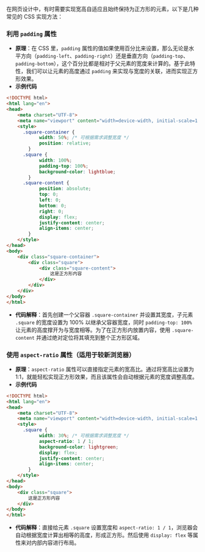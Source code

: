 在网页设计中，有时需要实现宽高自适应且始终保持为正方形的元素，以下是几种常见的 CSS 实现方法：

### 利用 `padding` 属性
- **原理**：在 CSS 里，`padding` 属性的值如果使用百分比来设置，那么无论是水平方向（`padding-left`、`padding-right`）还是垂直方向（`padding-top`、`padding-bottom`），这个百分比都是相对于父元素的宽度来计算的。基于此特性，我们可以让元素的高度通过 `padding` 来实现与宽度的关联，进而实现正方形效果。
- **示例代码**
```html
<!DOCTYPE html>
<html lang="en">
<head>
    <meta charset="UTF-8">
    <meta name="viewport" content="width=device-width, initial-scale=1.0">
    <style>
      .square-container {
            width: 50%; /* 可根据需求调整宽度 */
            position: relative;
        }
      .square {
            width: 100%;
            padding-top: 100%;
            background-color: lightblue;
        }
      .square-content {
            position: absolute;
            top: 0;
            left: 0;
            bottom: 0;
            right: 0;
            display: flex;
            justify-content: center;
            align-items: center;
        }
    </style>
</head>
<body>
    <div class="square-container">
        <div class="square">
            <div class="square-content">
                这是正方形内容
            </div>
        </div>
    </div>
</body>
</html>
```
- **代码解释**：首先创建一个父容器 `.square-container` 并设置其宽度，子元素 `.square` 的宽度设置为 100% 以继承父容器宽度，同时 `padding-top: 100%` 让元素的高度撑开为与宽度相等。为了在正方形内放置内容，使用 `.square-content` 并通过绝对定位将其填充到整个正方形区域。

### 使用 `aspect-ratio` 属性（适用于较新浏览器）
- **原理**：`aspect-ratio` 属性可以直接指定元素的宽高比。通过将宽高比设置为 1:1，就能轻松实现正方形效果，而且该属性会自动根据元素的宽度调整高度。
- **示例代码**
```html
<!DOCTYPE html>
<html lang="en">
<head>
    <meta charset="UTF-8">
    <meta name="viewport" content="width=device-width, initial-scale=1.0">
    <style>
      .square {
            width: 30%; /* 可根据需求调整宽度 */
            aspect-ratio: 1 / 1;
            background-color: lightgreen;
            display: flex;
            justify-content: center;
            align-items: center;
        }
    </style>
</head>
<body>
    <div class="square">
        这是正方形内容
    </div>
</body>
</html>
```
- **代码解释**：直接给元素 `.square` 设置宽度和 `aspect-ratio: 1 / 1`，浏览器会自动根据宽度计算出相等的高度，形成正方形。然后使用 `display: flex` 等属性来对内部内容进行布局。 
